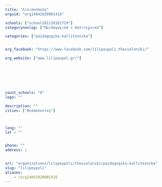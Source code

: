 ```yaml
---
title: "Λιλιπούπολη"
orguid: "org14042020001418"

schools: ["school281120181729"]
categorynoslug: ["Παιδαγωγικά + Καλιτεχνικά"]

categories: ["paidagogika-kallitexnika"]


org_facebook: "https://www.facebook.com/lilipoupoli.thessaloniki/"

org_website: ["www.lilipoupol.gr/"]







count_schools: "0"
logo: ""

description: ""
cities: ["Θεσσαλονίκη"]



long: ""
lat : ""


phone: ""
address: |
    

url: "organisations/lilipoypoli/thessaloniki/paidagogika-kallitexnika"
slug: "lilipoypoli"
aliases:
    - /org14042020001418
---
```



